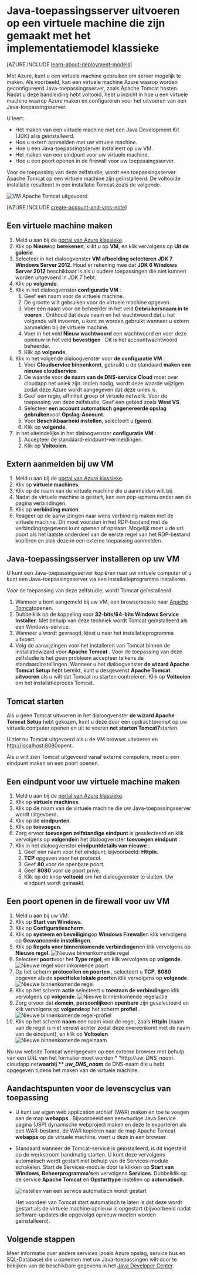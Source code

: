 <properties
    pageTitle="Tomcat op een virtuele machine | Microsoft Azure"
    description="Deze zelfstudie resources die zijn gemaakt met het implementatiemodel klassieke gebruikt, en ziet u hoe u een Windows virtuele machine maken en configureer deze Apache Tomcat toepassingsserver wordt uitgevoerd."
    services="virtual-machines-windows"
    documentationCenter="java"
    authors="rmcmurray"
    manager="wpickett"
    editor=""
    tags="azure-service-management" />

<tags
    ms.service="virtual-machines-windows"
    ms.workload="web"
    ms.tgt_pltfrm="vm-windows"
    ms.devlang="Java"
    ms.topic="article"
    ms.date="08/11/2016"
    ms.author="robmcm"/>

# <a name="how-to-run-a-java-application-server-on-a-virtual-machine-created-with-the-classic-deployment-model"></a>Java-toepassingsserver uitvoeren op een virtuele machine die zijn gemaakt met het implementatiemodel klassieke

[AZURE.INCLUDE [learn-about-deployment-models](../../includes/learn-about-deployment-models-classic-include.md)]


Met Azure, kunt u een virtuele machine gebruiken om server mogelijk te maken. Als voorbeeld, kan een virtuele machine Azure waarop worden geconfigureerd Java-toepassingsserver, zoals Apache Tomcat hosten. Nadat u deze handleiding hebt voltooid, hebt u inzicht in hoe u een virtuele machine waarop Azure maken en configureren voor het uitvoeren van een Java-toepassingsserver.

U leert:

* Het maken van een virtuele machine met een Java Development Kit (JDK) al is geïnstalleerd.
* Hoe u extern aanmelden met uw virtuele machine.
* Hoe u een Java-toepassingsserver installeert op uw VM.
* Het maken van een eindpunt voor uw virtuele machine.
* Hoe u een poort openen in de firewall voor uw toepassingsserver.

Voor de toepassing van deze zelfstudie, wordt een toepassingsserver Apache Tomcat op een virtuele machine zijn geïnstalleerd. De voltooide installatie resulteert in een installatie Tomcat zoals de volgende.

![VM Apache Tomcat uitgevoerd][virtual_machine_tomcat]

[AZURE.INCLUDE [create-account-and-vms-note](../../includes/create-account-and-vms-note.md)]

## <a name="to-create-a-virtual-machine"></a>Een virtuele machine maken

1. Meld u aan bij de [portal van Azure klassieke](https://manage.windowsazure.com).
2. Klik op **Nieuw**op **berekenen**, klikt u op **VM**, en klik vervolgens op **Uit de galerie**.
3. Selecteer in het dialoogvenster **VM afbeelding selecteren** **JDK 7 Windows Server 2012**.
Houd er rekening mee dat **JDK 6 Windows Server 2012** beschikbaar is als u oudere toepassingen die niet kunnen worden uitgevoerd in JDK 7 hebt.
4. Klik op **volgende**.
5. Klik in het dialoogvenster **configuratie VM** :
    1. Geef een naam voor de virtuele machine.
    2. De grootte wilt gebruiken voor de virtuele machine opgeven.
    3. Voer een naam voor de beheerder in het veld **Gebruikersnaam in te voeren** . Onthoud dat deze naam en het wachtwoord dat u het volgende wilt invoeren, u kunt ze worden gebruikt wanneer u extern aanmelden bij de virtuele machine.
    4. Voer in het veld **Nieuw wachtwoord** een wachtwoord en voer deze opnieuw in het veld **bevestigen** . Dit is het accountwachtwoord beheerder.
    5. Klik op **volgende**.
6. Klik in het volgende dialoogvenster voor **de configuratie VM** :
    1. Voor **Cloudservice binnenkomt**, gebruikt u de standaard **maken een nieuwe cloudservice**.
    2. De waarde voor **de naam van de DNS-service Cloud** moet over cloudapp.net uniek zijn. Indien nodig, wordt deze waarde wijzigen zodat deze Azure wordt aangegeven dat deze uniek is.
    2. Geef een regio, affiniteit groep of virtuele netwerk. Voor de toepassing van deze zelfstudie, Geef een gebied zoals **West VS**.
    2. Selecteer **een account automatisch gegenereerde opslag gebruiken**voor **Opslag-Account**.
    3. Voor **Beschikbaarheid instellen**, selecteert u **(geen)**.
    4. Klik op **volgende**.
7. In het uiteindelijke in het dialoogvenster **configuratie VM** :
    1. Accepteer de standaard-eindpunt-vermeldingen.
    2. Klik op **Voltooien**.

## <a name="to-remotely-sign-in-to-your-virtual-machine"></a>Extern aanmelden bij uw VM

1. Meld u aan bij de [portal van Azure klassieke](https://manage.windowsazure.com).
2. Klik op **virtuele machines**.
3. Klik op de naam van de virtuele machine die u aanmelden wilt bij.
4. Nadat de virtuele machine is gestart, kan een pop-upmenu onder aan de pagina verbindingen.
5. Klik op **verbinding maken**.
6. Reageer op de aanwijzingen naar wens verbinding maken met de virtuele machine. Dit moet voorzien in het RDP-bestand met de verbindingsgegevens kunt openen of opslaan. Mogelijk moet u de url: poort als het laatste onderdeel van de eerste regel van het RDP-bestand kopiëren en plak deze in een externe toepassing aanmelden.

## <a name="to-install-a-java-application-server-on-your-virtual-machine"></a>Java-toepassingsserver installeren op uw VM

U kunt een Java-toepassingsserver kopiëren naar uw virtuele computer of u kunt een Java-toepassingsserver via een installatieprogramma installeren.

Voor de toepassing van deze zelfstudie, wordt Tomcat geïnstalleerd.

1. Wanneer u bent aangemeld bij uw VM, een browsersessie naar [Apache Tomcat](http://tomcat.apache.org/download-70.cgi)openen.
2. Dubbelklik op de koppeling voor **32-bits/64-bits Windows Service Installer**. Met behulp van deze techniek wordt Tomcat geïnstalleerd als een Windows-service.
3. Wanneer u wordt gevraagd, kiest u naar het installatieprogramma uitvoert.
4. Volg de aanwijzingen voor het installeren van Tomcat binnen de installatiewizard voor **Apache Tomcat** . Voor de toepassing van deze zelfstudie is het geen probleem accepteer telkens de standaardinstellingen. Wanneer u het dialoogvenster **de wizard Apache Tomcat Setup** hebt bereikt, kunt u desgewenst **Apache Tomcat uitvoeren** als u wilt dat Tomcat nu starten controleren. Klik op **Voltooien** om het installatieproces Tomcat.

## <a name="to-start-tomcat"></a>Tomcat starten
Als u geen Tomcat uitvoeren in het dialoogvenster **de wizard Apache Tomcat Setup** hebt gekozen, kunt u deze door een opdrachtprompt op uw virtuele computer openen en uit te voeren **net starten Tomcat7**starten.

U ziet nu Tomcat uitgevoerd als u de VM browser uitvoeren en <http://localhost:8080>opent.

Als u wilt zien Tomcat uitgevoerd vanaf externe computers, moet u een eindpunt maken en een poort openen.

## <a name="to-create-an-endpoint-for-your-virtual-machine"></a>Een eindpunt voor uw virtuele machine maken
1. Meld u aan bij de [portal van Azure klassieke](https://manage.windowsazure.com).
2. Klik op **virtuele machines**.
3. Klik op de naam van de virtuele machine die uw Java-toepassingsserver wordt uitgevoerd.
4. Klik op de **eindpunten**.
5. Klik op **toevoegen**.
6. Zorg ervoor **toevoegen zelfstandige eindpunt** is geselecteerd en klik vervolgens op **volgende**in het dialoogvenster **toevoegen eindpunt** .
7. Klik in het dialoogvenster **eindpuntdetails van nieuwe** :
    1. Geef een naam voor het eindpunt; bijvoorbeeld: **HttpIn**.
    2. **TCP** opgeven voor het protocol.
    3. Geef **80** voor de openbare poort.
    4. Geef **8080** voor de poort privé.
    5. Klik op de knop **voltooid** om het dialoogvenster te sluiten. Uw eindpunt wordt gemaakt.

## <a name="to-open-a-port-in-the-firewall-for-your-virtual-machine"></a>Een poort openen in de firewall voor uw VM
1. Meld u aan bij uw VM.
2. Klik op **Start van Windows**.
3. Klik op **Configuratiescherm**.
4. Klik op **systeem en beveiliging**op **Windows Firewall**en klik vervolgens op **Geavanceerde instellingen**.
5. Klik op **Regels voor binnenkomende verbindingen**en klik vervolgens op **Nieuwe regel**.
 ![Nieuwe binnenkomende regel][NewIBRule]
6. Selecteer **poort**voor het **Type regel**, en klik vervolgens op **volgende**.
 ![Nieuwe regel voor inkomende poort][NewRulePort]
7. Op het scherm **protocollen en poorten** , selecteert u **TCP**, **8080** opgeven als de **specifieke lokale poort**en klik vervolgens op **volgende**.
 ![Nieuwe binnenkomende regel][NewRuleProtocol]
8. Klik op het scherm **actie** selecteert u **toestaan de verbinding**en klik vervolgens op **volgende**.
 ![Nieuwe binnenkomende regelactie][NewRuleAction]
9. Zorg ervoor dat **domein**, **persoonlijke**en **openbare** zijn geselecteerd en klik vervolgens op **volgende**op het scherm **profiel** .
 ![Nieuwe binnenkomende regel-profiel][NewRuleProfile]
10. Klik op het scherm **naam** een naam voor de regel, zoals **HttpIn** (naam van de regel is niet vereist echter zodat deze overeenkomt met de naam van de eindpunt), en klik op **Voltooien**.  
 ![Nieuwe binnenkomende regelnaam][NewRuleName]

Nu uw website Tomcat weergegeven op een externe browser met behulp van een URL van het formulier moet worden * *http://*uw\_DNS\_naam*. cloudapp.net**waarbij ** *uw\_DNS\_naam*** de DNS-naam die u hebt opgegeven tijdens het maken van de virtuele machine.

## <a name="application-lifecycle-considerations"></a>Aandachtspunten voor de levenscyclus van toepassing
* U kunt uw eigen web application archief (WAR) maken en toe te voegen aan de map **webapps** . Bijvoorbeeld een eenvoudige Java Service pagina (JSP) dynamische webproject maken en deze te exporteren als een WAR-bestand, de WAR kopiëren naar de map Apache Tomcat **webapps** op de virtuele machine, voert u deze in een browser.
* Standaard wanneer de Tomcat-service is geïnstalleerd, is dit ingesteld op de werkstroom handmatig starten. U kunt deze vervolgens automatisch wordt gestart met behulp van de Services-module schakelen. Start de Services-module door te klikken op **Start van Windows**, **Beheerprogramma's**en vervolgens **Services**. Dubbelklik op de service **Apache Tomcat** en **Opstarttype** instellen op **automatisch**.

    ![Instellen van een service automatisch wordt gestart][service_automatic_startup]

    Het voordeel van Tomcat start automatisch te laten is dat deze wordt gestart als de virtuele machine opnieuw is opgestart (bijvoorbeeld nadat software-updates die opgevolgd opnieuw moeten worden geïnstalleerd).

## <a name="next-steps"></a>Volgende stappen
Meer informatie over andere services (zoals Azure opslag, service bus en SQL-Database) die u opnemen met uw Java-toepassingen wilt door te bekijken van de beschikbare gegevens in het [Java Developer Center](https://azure.microsoft.com/develop/java/).

[virtual_machine_tomcat]: ./media/virtual-machines-windows-classic-java-run-tomcat-app-server/WA_VirtualMachineRunningApacheTomcat.png

[service_automatic_startup]: ./media/virtual-machines-windows-classic-java-run-tomcat-app-server/WA_TomcatServiceAutomaticStart.png









[NewIBRule]: ./media/virtual-machines-windows-classic-java-run-tomcat-app-server/NewInboundRule.png
[NewRulePort]: ./media/virtual-machines-windows-classic-java-run-tomcat-app-server/NewRulePort.png
[NewRuleProtocol]: ./media/virtual-machines-windows-classic-java-run-tomcat-app-server/NewRuleProtocol.png
[NewRuleAction]: ./media/virtual-machines-windows-classic-java-run-tomcat-app-server/NewRuleAction.png
[NewRuleName]: ./media/virtual-machines-windows-classic-java-run-tomcat-app-server/NewRuleName.png
[NewRuleProfile]: ./media/virtual-machines-windows-classic-java-run-tomcat-app-server/NewRuleProfile.png

